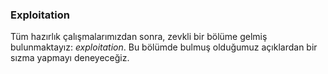 ### Exploitation

Tüm hazırlık çalışmalarımızdan sonra, zevkli bir bölüme gelmiş bulunmaktayız: _exploitation_. Bu bölümde bulmuş olduğumuz açıklardan bir sızma yapmayı deneyeceğiz.

